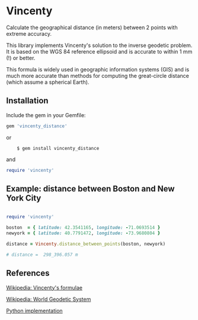 # Vincenty

Calculate the geographical distance (in meters) between 2 points
with extreme accuracy.

This library implements Vincenty's solution to the inverse geodetic problem. It
is based on the WGS 84 reference ellipsoid and is accurate to within 1 mm (!) or
better.

This formula is widely used in geographic information systems (GIS) and is much
more accurate than methods for computing the great-circle distance (which assume
a spherical Earth).

## Installation

Include the gem in your Gemfile:

```ruby
gem 'vincenty_distance'
```

or

        $ gem install vincenty_distance

and 

```ruby
require 'vincenty'
```

## Example: distance between Boston and New York City

```ruby

require 'vincenty'

boston  = { latitude: 42.3541165, longitude: -71.0693514 }
newyork = { latitude: 40.7791472, longitude: -73.9680804 }

distance = Vincenty.distance_between_points(boston, newyork)

# distance =  298_396.057 m
```

## References

[Wikipedia: Vincenty's formulae](https://en.wikipedia.org/wiki/Vincenty's_formulae)

[Wikipedia: World Geodetic System](https://en.wikipedia.org/wiki/World_Geodetic_System)

[Python implementation](https://github.com/maurycyp/vincenty)

